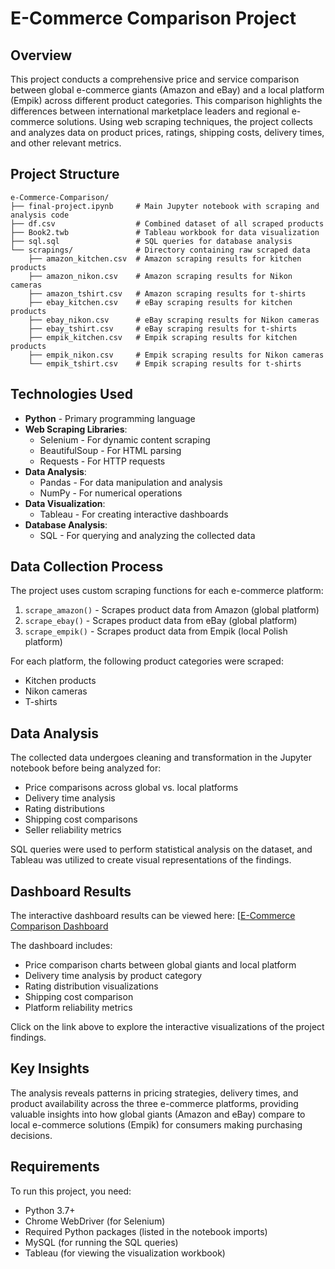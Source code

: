 # E-Commerce Comparison Project

## Overview
This project conducts a comprehensive price and service comparison between global e-commerce giants (Amazon and eBay) and a local platform (Empik) across different product categories. This comparison highlights the differences between international marketplace leaders and regional e-commerce solutions. Using web scraping techniques, the project collects and analyzes data on product prices, ratings, shipping costs, delivery times, and other relevant metrics.

## Project Structure

```
e-Commerce-Comparison/
├── final-project.ipynb     # Main Jupyter notebook with scraping and analysis code
├── df.csv                  # Combined dataset of all scraped products
├── Book2.twb               # Tableau workbook for data visualization
├── sql.sql                 # SQL queries for database analysis
└── scrapings/              # Directory containing raw scraped data
    ├── amazon_kitchen.csv  # Amazon scraping results for kitchen products
    ├── amazon_nikon.csv    # Amazon scraping results for Nikon cameras
    ├── amazon_tshirt.csv   # Amazon scraping results for t-shirts
    ├── ebay_kitchen.csv    # eBay scraping results for kitchen products
    ├── ebay_nikon.csv      # eBay scraping results for Nikon cameras
    ├── ebay_tshirt.csv     # eBay scraping results for t-shirts
    ├── empik_kitchen.csv   # Empik scraping results for kitchen products
    ├── empik_nikon.csv     # Empik scraping results for Nikon cameras
    └── empik_tshirt.csv    # Empik scraping results for t-shirts
```

## Technologies Used

- **Python** - Primary programming language
- **Web Scraping Libraries**:
  - Selenium - For dynamic content scraping
  - BeautifulSoup - For HTML parsing
  - Requests - For HTTP requests
- **Data Analysis**:
  - Pandas - For data manipulation and analysis
  - NumPy - For numerical operations
- **Data Visualization**:
  - Tableau - For creating interactive dashboards
- **Database Analysis**:
  - SQL - For querying and analyzing the collected data

## Data Collection Process

The project uses custom scraping functions for each e-commerce platform:
1. `scrape_amazon()` - Scrapes product data from Amazon (global platform)
2. `scrape_ebay()` - Scrapes product data from eBay (global platform)
3. `scrape_empik()` - Scrapes product data from Empik (local Polish platform)

For each platform, the following product categories were scraped:
- Kitchen products
- Nikon cameras
- T-shirts

## Data Analysis

The collected data undergoes cleaning and transformation in the Jupyter notebook before being analyzed for:
- Price comparisons across global vs. local platforms
- Delivery time analysis
- Rating distributions
- Shipping cost comparisons
- Seller reliability metrics

SQL queries were used to perform statistical analysis on the dataset, and Tableau was utilized to create visual representations of the findings.

## Dashboard Results

The interactive dashboard results can be viewed here: [[E-Commerce Comparison Dashboard](https://public.tableau.com/app/profile/rafal.kolakowski/viz/Book2_17449533261700/Dashboard1)

The dashboard includes:
- Price comparison charts between global giants and local platform
- Delivery time analysis by product category
- Rating distribution visualizations
- Shipping cost comparison
- Platform reliability metrics

Click on the link above to explore the interactive visualizations of the project findings.

## Key Insights

The analysis reveals patterns in pricing strategies, delivery times, and product availability across the three e-commerce platforms, providing valuable insights into how global giants (Amazon and eBay) compare to local e-commerce solutions (Empik) for consumers making purchasing decisions.

## Requirements

To run this project, you need:
- Python 3.7+
- Chrome WebDriver (for Selenium)
- Required Python packages (listed in the notebook imports)
- MySQL (for running the SQL queries)
- Tableau (for viewing the visualization workbook) 
